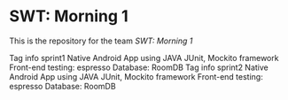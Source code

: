 # SWT: Morning 1
 
This is the repository for the team *SWT: Morning 1*

Tag info sprint1
Native Android App using JAVA 
JUnit, Mockito framework
Front-end testing: espresso
Database: RoomDB
Tag info sprint2
Native Android App using JAVA 
JUnit, Mockito framework
Front-end testing: espresso
Database: RoomDB
